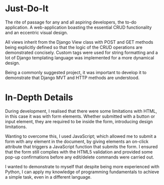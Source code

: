 # Just-Do-It

The rite of passage for any and all aspiring developers, the to-do application. A web-application boasting the essential CRUD functionality and an eccentric visual design.

All views inherit from the Django View class with POST and GET methods being explicitly defined so that the logic of the CRUD operations are demonstrated concisely. Custom tags were used for string formatting and a lot of Django templating language was implemented for a more dynamical design.

Being a commonly suggested project, it was important to develop it to demonstrate that Django MVT and HTTP methods are understood.

# In-Depth Details

During development, I realised that there were some limitations with HTML, in this case it was with form elements. Whether submitted with a button or input element, they are required to be inside the form, introducing design limitations.

Wanting to overcome this, I used JavaScript; which allowed me to submit a form with any element in the document, by giving elements an on-click attribute that triggers a JavaScript function that submits the form. I ensured that the form still complies with the HTML5 validation and provided some pop-up confirmations before any edit/delete commands were carried out.

I wanted to demonstrate to myself that despite being more experienced with Python, I can apply my knowledge of programming fundamentals to achieve a simple task, even in a different language.
